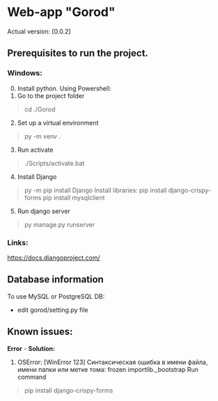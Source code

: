 # Web-app "Gorod"
Actual version: [0.0.2]

## Prerequisites to run the project.
### Windows:
0. Install python.
Using Powershell:
1. Go to the project folder
>cd ./Gorod
2. Set up a virtual environment
> py -m venv .
3. Run activate
> ./Scripts/activate.bat
4. Install Django
> py -m pip install Django
Install libraries:
> pip install django-crispy-forms
> pip install mysqlclient
5. Run django server
> py manage.py runserver

### Links:
https://docs.djangoproject.com/

## Database information
To use MySQL or PostgreSQL DB:
- edit gorod/setting.py file

## Known issues:
**Error** - **Solution:**
1. OSError: [WinError 123] Синтаксическая ошибка в имени файла, имени папки или метке тома: frozen importlib._bootstrap
Run command 
> pip install django-crispy-forms

